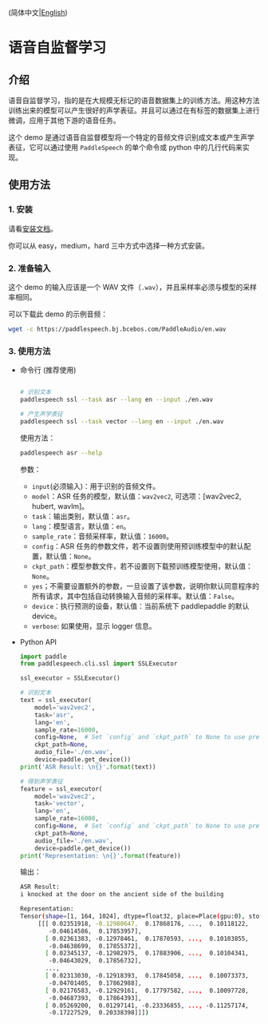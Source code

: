(简体中文|[English](./README.md))

# 语音自监督学习
## 介绍
语音自监督学习，指的是在大规模无标记的语音数据集上的训练方法。用这种方法训练出来的模型可以产生很好的声学表征。并且可以通过在有标签的数据集上进行微调，应用于其他下游的语音任务。

这个 demo 是通过语音自监督模型将一个特定的音频文件识别成文本或产生声学表征，它可以通过使用 `PaddleSpeech` 的单个命令或 python 中的几行代码来实现。

## 使用方法
### 1. 安装
请看[安装文档](https://github.com/PaddlePaddle/PaddleSpeech/blob/develop/docs/source/install_cn.md)。

你可以从 easy，medium，hard 三中方式中选择一种方式安装。

### 2. 准备输入
这个 demo 的输入应该是一个 WAV 文件（`.wav`），并且采样率必须与模型的采样率相同。

可以下载此 demo 的示例音频：
```bash
wget -c https://paddlespeech.bj.bcebos.com/PaddleAudio/en.wav
```
### 3. 使用方法
- 命令行 (推荐使用)
  ```bash

  # 识别文本
  paddlespeech ssl --task asr --lang en --input ./en.wav

  # 产生声学表征
  paddlespeech ssl --task vector --lang en --input ./en.wav
  ```
  
  使用方法：
  ```bash
  paddlespeech asr --help
  ```
  参数：
  - `input`(必须输入)：用于识别的音频文件。
  - `model`：ASR 任务的模型，默认值：`wav2vec2`, 可选项：[wav2vec2, hubert, wavlm]。
  - `task`：输出类别，默认值：`asr`。
  - `lang`：模型语言，默认值：`en`。
  - `sample_rate`：音频采样率，默认值：`16000`。
  - `config`：ASR 任务的参数文件，若不设置则使用预训练模型中的默认配置，默认值：`None`。
  - `ckpt_path`：模型参数文件，若不设置则下载预训练模型使用，默认值：`None`。
  - `yes`；不需要设置额外的参数，一旦设置了该参数，说明你默认同意程序的所有请求，其中包括自动转换输入音频的采样率。默认值：`False`。
  - `device`：执行预测的设备，默认值：当前系统下 paddlepaddle 的默认 device。
  - `verbose`: 如果使用，显示 logger 信息。


- Python API
  ```python
  import paddle
  from paddlespeech.cli.ssl import SSLExecutor

  ssl_executor = SSLExecutor()

  # 识别文本
  text = ssl_executor(
      model='wav2vec2',
      task='asr',
      lang='en',
      sample_rate=16000,
      config=None,  # Set `config` and `ckpt_path` to None to use pretrained model.
      ckpt_path=None,
      audio_file='./en.wav',
      device=paddle.get_device())
  print('ASR Result: \n{}'.format(text))

  # 得到声学表征
  feature = ssl_executor(
      model='wav2vec2',
      task='vector',
      lang='en',
      sample_rate=16000,
      config=None,  # Set `config` and `ckpt_path` to None to use pretrained model.
      ckpt_path=None,
      audio_file='./en.wav',
      device=paddle.get_device())
  print('Representation: \n{}'.format(feature))
  ```


  输出：
  ```bash
  ASR Result:
  i knocked at the door on the ancient side of the building
  
  Representation:
  Tensor(shape=[1, 164, 1024], dtype=float32, place=Place(gpu:0), stop_gradient=True,
       [[[ 0.02351918, -0.12980647,  0.17868176, ...,  0.10118122,
          -0.04614586,  0.17853957],
         [ 0.02361383, -0.12978461,  0.17870593, ...,  0.10103855,
          -0.04638699,  0.17855372],
         [ 0.02345137, -0.12982975,  0.17883906, ...,  0.10104341,
          -0.04643029,  0.17856732],
         ...,
         [ 0.02313030, -0.12918393,  0.17845058, ...,  0.10073373,
          -0.04701405,  0.17862988],
         [ 0.02176583, -0.12929161,  0.17797582, ...,  0.10097728,
          -0.04687393,  0.17864393],
         [ 0.05269200,  0.01297141, -0.23336855, ..., -0.11257174,
          -0.17227529,  0.20338398]]])
  ```
